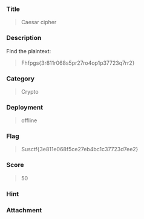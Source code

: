 ### Title
> Caesar cipher

### Description

Find the plaintext:

> Fhfpgs{3r811r068s5pr27ro4op1p37723q7rr2}


### Category
>  Crypto

### Deployment
> offline

### Flag
> Susctf{3e811e068f5ce27eb4bc1c37723d7ee2}

### Score
> 50

### Hint
>      

### Attachment
> 


